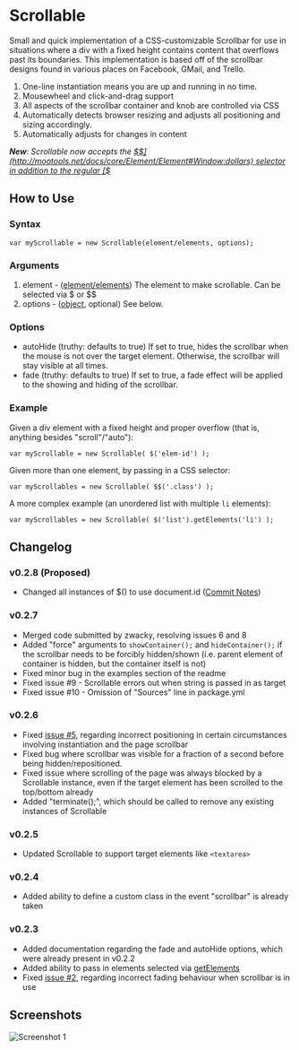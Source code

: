Scrollable
==========

Small and quick implementation of a CSS-customizable Scrollbar for use in situations where a div with a fixed height contains content that overflows past its boundaries.
This implementation is based off of the scrollbar designs found in various places on Facebook, GMail, and Trello.

1. One-line instantiation means you are up and running in no time.
2. Mousewheel and click-and-drag support
3. All aspects of the scrollbar container and knob are controlled via CSS
4. Automatically detects browser resizing and adjusts all positioning and sizing accordingly.
5. Automatically adjusts for changes in content

***New**: Scrollable now accepts the [$$](http://mootools.net/docs/core/Element/Element#Window:dollars) selector in addition to the regular [$](http://mootools.net/docs/core/Element/Element#Window:dollar)*

How to Use
----------

### Syntax

	var myScrollable = new Scrollable(element/elements, options);

### Arguments

1. element - ([element/elements](http://mootools.net/docs/core/Element/Element)) The element to make scrollable. Can be selected via $ or $$
2. options - ([object](http://mootools.net/docs/core/Types/Object), optional) See below.

### Options
* autoHide (truthy: defaults to true) If set to true, hides the scrollbar when the mouse is not over the target element. Otherwise, the scrollbar will stay visible at all times.
* fade (truthy: defaults to true) If set to true, a fade effect will be applied to the showing and hiding of the scrollbar.

### Example

Given a div element with a fixed height and proper overflow (that is, anything besides "scroll"/"auto"):

	var myScrollable = new Scrollable( $('elem-id') );

Given more than one element, by passing in a CSS selector:

	var myScrollables = new Scrollable( $$('.class') );

A more complex example (an unordered list with multiple `li` elements):

	var myScrollables = new Scrollable( $('list').getElements('li') );

Changelog
---------

### v0.2.8 (Proposed)
* Changed all instances of $() to use document.id ([Commit Notes](https://github.com/julianlam/Scrollable/commit/d5ee806270c400bc20e1ef22053ea6b9a82bf42e))

### v0.2.7
* Merged code submitted by zwacky, resolving issues 6 and 8
* Added "force" arguments to `showContainer();` and `hideContainer();` if the scrollbar needs to be forcibly hidden/shown (i.e. parent element of container is hidden, but the container itself is not)
* Fixed minor bug in the examples section of the readme
* Fixed issue #9 - Scrollable errors out when string is passed in as target
* Fixed issue #10 - Omission of "Sources" line in package.yml

### v0.2.6
* Fixed [issue #5](https://github.com/julianlam/Scrollable/issues/5), regarding incorrect positioning in certain circumstances involving instantiation and the page scrollbar
* Fixed bug where scrollbar was visible for a fraction of a second before being hidden/repositioned.
* Fixed issue where scrolling of the page was always blocked by a Scrollable instance, even if the target element has been scrolled to the top/bottom already
* Added "terminate();", which should be called to remove any existing instances of Scrollable

### v0.2.5
* Updated Scrollable to support target elements like `<textarea>`

### v0.2.4
* Added ability to define a custom class in the event "scrollbar" is already taken

### v0.2.3
* Added documentation regarding the fade and autoHide options, which were already present in v0.2.2
* Added ability to pass in elements selected via [getElements](http://mootools.net/docs/core/Element/Element#Element:getElements)
* Fixed [issue #2](https://github.com/julianlam/Scrollable/issues/2), regarding incorrect fading behaviour when scrollbar is in use

Screenshots
-----------

![Screenshot 1](http://i.imgur.com/ZKXbK.png)
